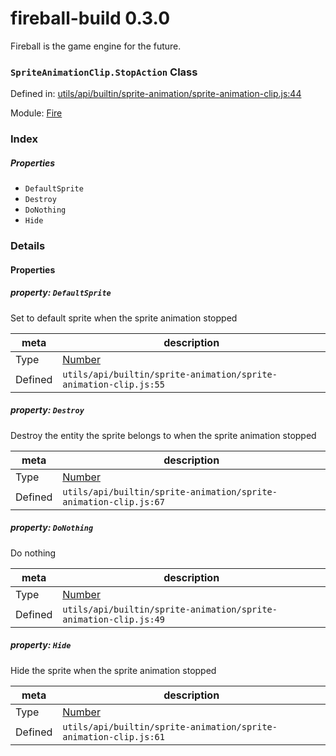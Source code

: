 
# fireball-build 0.3.0

Fireball is the game engine for the future.

### `SpriteAnimationClip.StopAction` Class


Defined in: [utils/api/builtin/sprite-animation/sprite-animation-clip.js:44](../files/utils/api/builtin/sprite-animation/sprite-animation-clip.js.js)

Module: [Fire](../modules/Fire.md)




 

### Index

##### Properties

  - `DefaultSprite`
  - `Destroy`
  - `DoNothing`
  - `Hide`







### Details


#### Properties



##### property: `DefaultSprite`

Set to default sprite when the sprite animation stopped

| meta | description |
|------|-------------|
| Type | <a href="https://developer.mozilla.org/en/JavaScript/Reference/Global_Objects/Number" class="crosslink external" target="_blank">Number</a> |
| Defined | `utils/api/builtin/sprite-animation/sprite-animation-clip.js:55` |




##### property: `Destroy`

Destroy the entity the sprite belongs to when the sprite animation stopped

| meta | description |
|------|-------------|
| Type | <a href="https://developer.mozilla.org/en/JavaScript/Reference/Global_Objects/Number" class="crosslink external" target="_blank">Number</a> |
| Defined | `utils/api/builtin/sprite-animation/sprite-animation-clip.js:67` |




##### property: `DoNothing`

Do nothing

| meta | description |
|------|-------------|
| Type | <a href="https://developer.mozilla.org/en/JavaScript/Reference/Global_Objects/Number" class="crosslink external" target="_blank">Number</a> |
| Defined | `utils/api/builtin/sprite-animation/sprite-animation-clip.js:49` |




##### property: `Hide`

Hide the sprite when the sprite animation stopped

| meta | description |
|------|-------------|
| Type | <a href="https://developer.mozilla.org/en/JavaScript/Reference/Global_Objects/Number" class="crosslink external" target="_blank">Number</a> |
| Defined | `utils/api/builtin/sprite-animation/sprite-animation-clip.js:61` |






